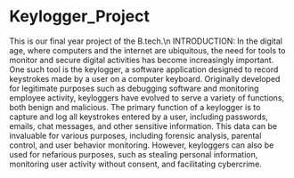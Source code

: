 # Keylogger_Project
This is our final year project of the B.tech.\n
INTRODUCTION:
In the digital age, where computers and the internet are ubiquitous, the need for tools to monitor and secure digital activities has become increasingly important. One such tool is the keylogger, a software application designed to record keystrokes made by a user on a computer keyboard. Originally developed for legitimate purposes such as debugging software and monitoring employee activity, keyloggers have evolved to serve a variety of functions, both benign and malicious.
The primary function of a keylogger is to capture and log all keystrokes entered by a user, including passwords, emails, chat messages, and other sensitive information. This data can be invaluable for various purposes, including forensic analysis, parental control, and user behavior monitoring. However, keyloggers can also be used for nefarious purposes, such as stealing personal information, monitoring user activity without consent, and facilitating cybercrime.
